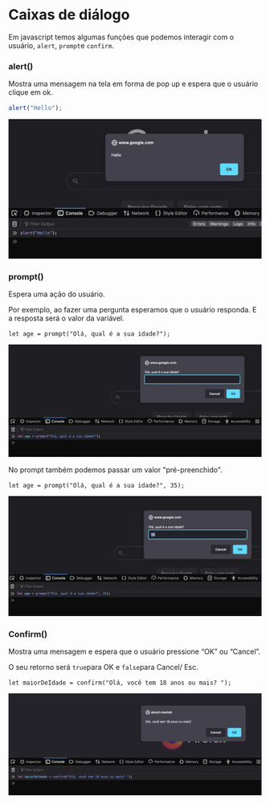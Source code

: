 # Caixas de diálogo

Em javascript temos algumas funções que podemos interagir com o usuário, `alert`, `prompt`e `confirm`.

### alert()

Mostra uma mensagem na tela em forma de pop up e espera que o usuário clique em ok.

```javascript
alert("Hello");
```

![](<../.gitbook/assets/image (12).png>)

### prompt()

Espera uma ação do usuário.&#x20;

Por exemplo, ao fazer uma pergunta esperamos que o usuário responda. E a resposta será o valor da variável.

```
let age = prompt("Olá, qual é a sua idade?");
```

![](<../.gitbook/assets/image (13).png>)

No prompt também podemos passar um valor "pré-preenchido".&#x20;

```
let age = prompt("Olá, qual é a sua idade?", 35);
```

![](<../.gitbook/assets/image (8).png>)

### Confirm()

Mostra uma mensagem e espera que o usuário pressione “OK” ou “Cancel”.&#x20;

O seu retorno será `true`para OK e `false`para Cancel/ Esc.

```
let maiorDeIdade = confirm("Olá, você tem 18 anos ou mais? ");
```

![](<../.gitbook/assets/image (4).png>)

